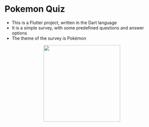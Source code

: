 # Pokemon Quiz

- This is a Flutter project, written in the Dart language
- It is a simple survey, with some predefined questions and answer options
- The theme of the survey is Pokémon

<div align="center">
  <img src="https://github.com/danifufu/pokemon_quiz/assets/82540202/4265e147-1463-4010-911e-c6d821998db4" width="250px" />
</div>
